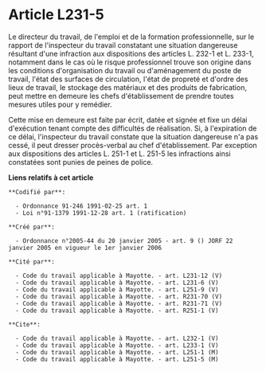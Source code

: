 # Article L231-5

Le directeur du travail, de l'emploi et de la formation professionnelle, sur le rapport de l'inspecteur du travail constatant
une situation dangereuse résultant d'une infraction aux dispositions des articles L. 232-1 et L. 233-1, notamment dans le cas
où le risque professionnel trouve son origine dans les conditions d'organisation du travail ou d'aménagement du poste de
travail, l'état des surfaces de circulation, l'état de propreté et d'ordre des lieux de travail, le stockage des matériaux et
des produits de fabrication, peut mettre en demeure les chefs d'établissement de prendre toutes mesures utiles pour y
remédier.

Cette mise en demeure est faite par écrit, datée et signée et fixe un délai d'exécution tenant compte des difficultés de
réalisation. Si, à l'expiration de ce délai, l'inspecteur du travail constate que la situation dangereuse n'a pas cessé, il
peut dresser procès-verbal au chef d'établissement. Par exception aux dispositions des articles L. 251-1 et L. 251-5 les
infractions ainsi constatées sont punies de peines de police.

**Liens relatifs à cet article**

	**Codifié par**:

	  - Ordonnance 91-246 1991-02-25 art. 1
	  - Loi n°91-1379 1991-12-28 art. 1 (ratification)

	**Créé par**:

	  - Ordonnance n°2005-44 du 20 janvier 2005 - art. 9 () JORF 22 janvier 2005 en vigueur le 1er janvier 2006

	**Cité par**:

	  - Code du travail applicable à Mayotte. - art. L231-12 (V)
	  - Code du travail applicable à Mayotte. - art. L231-6 (V)
	  - Code du travail applicable à Mayotte. - art. L251-9 (V)
	  - Code du travail applicable à Mayotte. - art. R231-70 (V)
	  - Code du travail applicable à Mayotte. - art. R231-71 (V)
	  - Code du travail applicable à Mayotte. - art. R251-1 (V)

	**Cite**:

	  - Code du travail applicable à Mayotte. - art. L232-1 (V)
	  - Code du travail applicable à Mayotte. - art. L233-1 (V)
	  - Code du travail applicable à Mayotte. - art. L251-1 (M)
	  - Code du travail applicable à Mayotte. - art. L251-5 (M)
